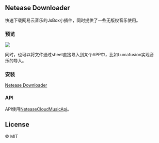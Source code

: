 ## Netease Downloader
快速下载网易云音乐的JsBox小插件，同时提供了一些无版权音乐使用。

### 预览
![](https://cdn.mayuko.cn/blog/20191029141851.GIF)



同时，也可以将文件通过sheet直接导入到某个APP中，比如Lumafusion实现音乐的导入。

### 安装

[Netease Downloader](https://xteko.com/redir?name=Netease%20Downloader&url=https://github.com/mayuko2012/Jsbox-NeteaseDownloader/releases/download/0.0.1/Netease.Downloader.zip)

### API

API使用[NeteaseCloudMusicApi](https://github.com/Binaryify/NeteaseCloudMusicApi)。

## License

© MIT